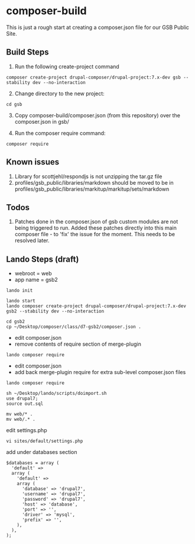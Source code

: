 # composer-build

This is just a rough start at creating a composer.json file for our GSB Public Site.

## Build Steps

1) Run the following create-project command
```
composer create-project drupal-composer/drupal-project:7.x-dev gsb --stability dev --no-interaction
```

2) Change directory to the new project:
```
cd gsb
```

3) Copy composer-build/composer.json (from this repository) over the composer.json in gsb/

4) Run the composer require command:
```
composer require
```

## Known issues

1) Library for scottjehl/respondjs is not unzipping the tar.gz file
1) profiles/gsb_public/libraries/markdown should be moved to be in profiles/gsb_public/libraries/markitup/markitup/sets/markdown

## Todos

1) Patches done in the composer.json of gsb custom modules are not being triggered to run. Added these patches directly into this main composer file - to 'fix' the issue for the moment. This needs to be resolved later.

## Lando Steps (draft)

* webroot = web
* app name = gsb2

```
lando init
```

```
lando start
lando composer create-project drupal-composer/drupal-project:7.x-dev gsb2 --stability dev --no-interaction
```

```
cd gsb2
cp ~/Desktop/composer/class/d7-gsb2/composer.json .
```

* edit composer.json
* remove contents of require section of merge-plugin 

```
lando composer require
```

* edit composer.json 
* add back merge-plugin require for extra sub-level composer.json files

```
lando composer require
```

```
sh ~/Desktop/lando/scripts/doimport.sh
use drupal7;
source out.sql
```

```
mv web/* .
mv web/.* .
```

edit settings.php

```
vi sites/default/settings.php
```

add under databases section

```
$databases = array (
  'default' => 
  array (
    'default' => 
    array (
      'database' => 'drupal7',
      'username' => 'drupal7',
      'password' => 'drupal7',
      'host' => 'database',
      'port' => '',
      'driver' => 'mysql',
      'prefix' => '',
    ),
  ),
);
```
